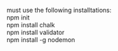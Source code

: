 must use the following installtations:
<br>
npm init
<br>
npm install chalk<br>
npm install validator<br>
npm install -g nodemon

